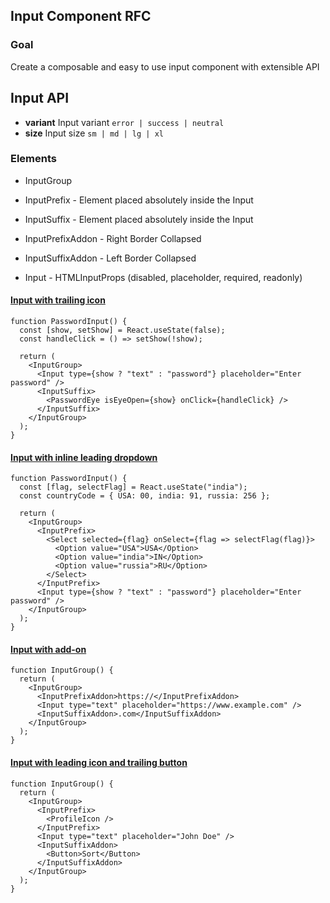 ## Input Component RFC

### Goal

Create a composable and easy to use input component with extensible API

## Input API

- **variant** Input variant `error | success | neutral`
- **size** Input size `sm | md | lg | xl`

### Elements

- InputGroup

- InputPrefix - Element placed absolutely inside the Input

- InputSuffix - Element placed absolutely inside the Input

- InputPrefixAddon - Right Border Collapsed

- InputSuffixAddon - Left Border Collapsed

- Input - HTMLInputProps (disabled, placeholder, required, readonly)

#### [Input with trailing icon](https://tailwindui.com/components/application-ui/forms/input-groups#component-474bd025b849b44eb3c46df09a496b7a)

```tsx
function PasswordInput() {
  const [show, setShow] = React.useState(false);
  const handleClick = () => setShow(!show);

  return (
    <InputGroup>
      <Input type={show ? "text" : "password"} placeholder="Enter password" />
      <InputSuffix>
        <PasswordEye isEyeOpen={show} onClick={handleClick} />
      </InputSuffix>
    </InputGroup>
  );
}
```

#### [Input with inline leading dropdown](https://tailwindui.com/components/application-ui/forms/input-groups#component-6e671f3ae1aaf020c3dfe26d7aaf7b3d)

```tsx
function PasswordInput() {
  const [flag, selectFlag] = React.useState("india");
  const countryCode = { USA: 00, india: 91, russia: 256 };

  return (
    <InputGroup>
      <InputPrefix>
        <Select selected={flag} onSelect={flag => selectFlag(flag)}>
          <Option value="USA">USA</Option>
          <Option value="india">IN</Option>
          <Option value="russia">RU</Option>
        </Select>
      </InputPrefix>
      <Input type={show ? "text" : "password"} placeholder="Enter password" />
    </InputGroup>
  );
}
```

#### [Input with add-on](https://tailwindui.com/components/application-ui/forms/input-groups#component-1ef4d534fa0cbcb38331bafa5c352ff8)

```tsx
function InputGroup() {
  return (
    <InputGroup>
      <InputPrefixAddon>https://</InputPrefixAddon>
      <Input type="text" placeholder="https://www.example.com" />
      <InputSuffixAddon>.com</InputSuffixAddon>
    </InputGroup>
  );
}
```

#### [Input with leading icon and trailing button](https://tailwindui.com/components/application-ui/forms/input-groups#component-a8d111fef35bfae4c800af505ea0d276)

```tsx
function InputGroup() {
  return (
    <InputGroup>
      <InputPrefix>
        <ProfileIcon />
      </InputPrefix>
      <Input type="text" placeholder="John Doe" />
      <InputSuffixAddon>
        <Button>Sort</Button>
      </InputSuffixAddon>
    </InputGroup>
  );
}
```
